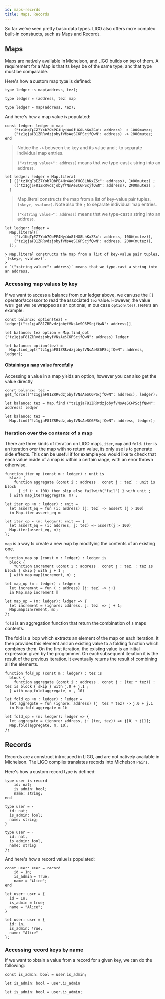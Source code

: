 ```yaml
---
id: maps-records
title: Maps, Records
---
```


So far we've seen pretty basic data types. LIGO also offers more complex built-in constructs, such as Maps and Records.

## Maps

Maps are natively available in Michelson, and LIGO builds on top of them. A requirement for a Map is that its keys be of the same type, and that type must be comparable.

Here's how a custom map type is defined:

<!--DOCUSAURUS_CODE_TABS-->
<!--Pascaligo-->
```pascaligo
type ledger is map(address, tez);
```

<!--Cameligo-->
```cameligo
type ledger = (address, tez) map
```

<!--Reasonligo-->
```reasonligo
type ledger = map(address, tez);
```

<!--END_DOCUSAURUS_CODE_TABS-->

And here's how a map value is populated:

<!--DOCUSAURUS_CODE_TABS-->
<!--Pascaligo-->

```pascaligo
const ledger: ledger = map
    ("tz1KqTpEZ7Yob7QbPE4Hy4Wo8fHG8LhKxZSx": address) -> 1000mutez;
    ("tz1gjaF81ZRRvdzjobyfVNsAeSC6PScjfQwN": address) -> 2000mutez;
end
```
> Notice the `->` between the key and its value and `;` to separate individual map entries.
>
> `("<string value>": address)` means that we type-cast a string into an address.

<!--Cameligo-->

```cameligo
let ledger: ledger = Map.literal
  [ (("tz1KqTpEZ7Yob7QbPE4Hy4Wo8fHG8LhKxZSx": address), 1000mutez) ;
    (("tz1gjaF81ZRRvdzjobyfVNsAeSC6PScjfQwN": address), 2000mutez) ;
  ]
```
> Map.literal constructs the map from a list of key-value pair tuples, `(<key>, <value>)`.
> Note also the `;` to separate individual map entries.
>
> `("<string value>": address)` means that we type-cast a string into an address.

<!--Reasonligo-->

```reasonligo
let ledger: ledger =
  Map.literal([
    ("tz1KqTpEZ7Yob7QbPE4Hy4Wo8fHG8LhKxZSx": address, 1000(mutez)),
    ("tz1gjaF81ZRRvdzjobyfVNsAeSC6PScjfQwN": address, 2000(mutez)),
  ]);

> Map.literal constructs the map from a list of key-value pair tuples, `(<key>, <value>)`.
>
> `("<string value>": address)` means that we type-cast a string into an address.
```
<!--END_DOCUSAURUS_CODE_TABS-->

### Accessing map values by key

If we want to access a balance from our ledger above, we can use the `[]` operator/accessor to read the associated `tez` value. However, the value we'll get will be wrapped as an optional; in our case `option(tez)`. Here's an example:

<!--DOCUSAURUS_CODE_TABS-->
<!--Pascaligo-->
```pascaligo
const balance: option(tez) = ledger[("tz1gjaF81ZRRvdzjobyfVNsAeSC6PScjfQwN": address)];
```

<!--Cameligo-->

```cameligo
let balance: tez option = Map.find_opt ("tz1gjaF81ZRRvdzjobyfVNsAeSC6PScjfQwN": address) ledger
```

<!--Reasonligo-->

```reasonligo
let balance: option(tez) =
  Map.find_opt("tz1gjaF81ZRRvdzjobyfVNsAeSC6PScjfQwN": address, ledger);
```
<!--END_DOCUSAURUS_CODE_TABS-->

#### Obtaining a map value forcefully

Accessing a value in a map yields an option, however you can also get the value directly:

<!--DOCUSAURUS_CODE_TABS-->
<!--Pascaligo-->
```pascaligo
const balance: tez = get_force(("tz1gjaF81ZRRvdzjobyfVNsAeSC6PScjfQwN": address), ledger);
```

<!--Cameligo-->

```cameligo
let balance: tez = Map.find ("tz1gjaF81ZRRvdzjobyfVNsAeSC6PScjfQwN": address) ledger
```

<!--Reasonligo-->

```reasonligo
let balance: tez =
  Map.find("tz1gjaF81ZRRvdzjobyfVNsAeSC6PScjfQwN": address, ledger);
```

<!--END_DOCUSAURUS_CODE_TABS-->

### Iteration over the contents of a map

There are three kinds of iteration on LIGO maps, `iter`, `map` and `fold`. `iter`
is an iteration over the map with no return value, its only use is to
generate side effects. This can be useful if for example you would like to check
that each value inside of a map is within a certain range, with an error thrown
otherwise.

<!--DOCUSAURUS_CODE_TABS-->
<!--Pascaligo-->
```pascaligo
function iter_op (const m : ledger) : unit is
  block {
    function aggregate (const i : address ; const j : tez) : unit is block
      { if (j > 100) then skip else failwith("fail") } with unit ;
  } with map_iter(aggregate, m) ;
```

<!--Cameligo-->
```cameligo
let iter_op (m : ledger) : unit =
  let assert_eq = fun (i: address) (j: tez) -> assert (j > 100)
  in Map.iter assert_eq m
```

<!--Reasonligo-->
```reasonligo
let iter_op = (m: ledger): unit => {
  let assert_eq = (i: address, j: tez) => assert(j > 100);
  Map.iter(assert_eq, m);
};
```
<!--END_DOCUSAURUS_CODE_TABS-->

`map` is a way to create a new map by modifying the contents of an existing one.

<!--DOCUSAURUS_CODE_TABS-->
<!--Pascaligo-->
```pascaligo
function map_op (const m : ledger) : ledger is
  block {
    function increment (const i : address ; const j : tez) : tez is block { skip } with j + 1 ;
  } with map_map(increment, m) ;
```

<!--Cameligo-->
```cameligo
let map_op (m : ledger) : ledger =
  let increment = fun (_: address) (j: tez) -> j+1
  in Map.map increment m
```

<!--Reasonligo-->
```reasonligo
let map_op = (m: ledger): ledger => {
  let increment = (ignore: address, j: tez) => j + 1;
  Map.map(increment, m);
};
```
<!--END_DOCUSAURUS_CODE_TABS-->

`fold` is an aggregation function that return the combination of a maps contents.

The fold is a loop which extracts an element of the map on each iteration. It then
provides this element and an existing value to a folding function which combines them.
On the first iteration, the existing value is an initial expression given by the
programmer. On each subsequent iteration it is the result of the previous iteration.
It eventually returns the result of combining all the elements.


<!--DOCUSAURUS_CODE_TABS-->
<!--Pascaligo-->
```pascaligo
function fold_op (const m : ledger) : tez is
  block {
    function aggregate (const i : address ; const j : (tez * tez)) : tez is block { skip } with j.0 + j.1 ;
  } with map_fold(aggregate, m , 10)
```

<!--Cameligo-->
```cameligo
let fold_op (m : ledger) : ledger =
  let aggregate = fun (ignore: address) (j: tez * tez) -> j.0 + j.1
  in Map.fold aggregate m 10
```

<!--Reasonligo-->
```reasonligo
let fold_op = (m: ledger): ledger => {
  let aggregate = (ignore: address, j: (tez, tez)) => j[0] + j[1];
  Map.fold(aggregate, m, 10);
};

```

<!--END_DOCUSAURUS_CODE_TABS-->

## Records

Records are a construct introduced in LIGO, and are not natively available in Michelson. The LIGO compiler translates records into Michelson `Pairs`.

Here's how a custom record type is defined:

<!--DOCUSAURUS_CODE_TABS-->
<!--Pascaligo-->
```pascaligo
type user is record 
    id: nat;
    is_admin: bool;
    name: string;
end
```

<!--Cameligo-->
```cameligo
type user = {
  id: nat;
  is_admin: bool;
  name: string;
}
```

<!--Reasonligo-->
```reasonligo
type user = {
  id: nat,
  is_admin: bool,
  name: string
};
```

<!--END_DOCUSAURUS_CODE_TABS-->

And here's how a record value is populated:

<!--DOCUSAURUS_CODE_TABS-->
<!--Pascaligo-->
```pascaligo
const user: user = record
    id = 1n;
    is_admin = True;
    name = "Alice";
end
```

<!--Cameligo-->
```cameligo
let user: user = {
  id = 1n;
  is_admin = true;
  name = "Alice";
}
```

<!--Reasonligo-->
```reasonligo
let user: user = {
  id: 1n, 
  is_admin: true, 
  name: "Alice"
};
```
<!--END_DOCUSAURUS_CODE_TABS-->


### Accessing record keys by name

If we want to obtain a value from a record for a given key, we can do the following:

<!--DOCUSAURUS_CODE_TABS-->
<!--Pascaligo-->
```pascaligo
const is_admin: bool = user.is_admin;
```

<!--Cameligo-->
```cameligo
let is_admin: bool = user.is_admin
```

<!--Reasonligo-->
```reasonligo
let is_admin: bool = user.is_admin;
```

<!--END_DOCUSAURUS_CODE_TABS-->
